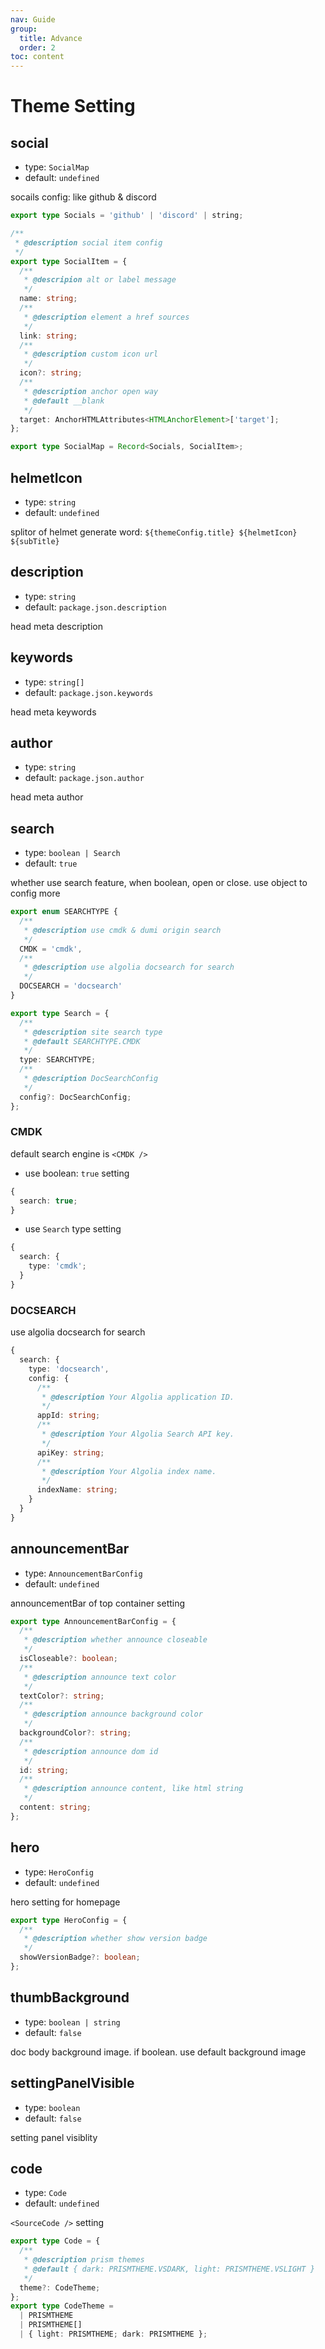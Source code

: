 ```yaml
---
nav: Guide
group:
  title: Advance
  order: 2
toc: content
---
```




# Theme Setting

## social

- type: `SocialMap`
- default: `undefined`

socails config: like github & discord

```ts | pure
export type Socials = 'github' | 'discord' | string;

/**
 * @description social item config
 */
export type SocialItem = {
  /**
   * @descripion alt or label message
   */
  name: string;
  /**
   * @description element a href sources
   */
  link: string;
  /**
   * @description custom icon url
   */
  icon?: string;
  /**
   * @description anchor open way
   * @default __blank
   */
  target: AnchorHTMLAttributes<HTMLAnchorElement>['target'];
};

export type SocialMap = Record<Socials, SocialItem>;
```

## helmetIcon

- type: `string`
- default: `undefined`

splitor of helmet generate word: `${themeConfig.title} ${helmetIcon} ${subTitle}`

## description

- type: `string`
- default: `package.json.description`

head meta description

## keywords

- type: `string[]`
- default: `package.json.keywords`

head meta keywords

## author

- type: `string`
- default: `package.json.author`

head meta author

## search

- type: `boolean | Search`
- default: `true`

whether use search feature, when boolean, open or close. use object to config more

```ts | pure
export enum SEARCHTYPE {
  /**
   * @description use cmdk & dumi origin search
   */
  CMDK = 'cmdk',
  /**
   * @description use algolia docsearch for search
   */
  DOCSEARCH = 'docsearch'
}

export type Search = {
  /**
   * @description site search type
   * @default SEARCHTYPE.CMDK
   */
  type: SEARCHTYPE;
  /**
   * @description DocSearchConfig
   */
  config?: DocSearchConfig;
};
```

### CMDK

default search engine is `<CMDK />`

- use boolean: `true` setting

```ts | pure
{
  search: true;
}
```

- use `Search` type setting

```ts | pure
{
  search: {
    type: 'cmdk';
  }
}
```

### DOCSEARCH

use algolia docsearch for search

```ts | pure
{
  search: {
    type: 'docsearch',
    config: {
      /**
       * @description Your Algolia application ID.
       */
      appId: string;
      /**
       * @description Your Algolia Search API key.
       */
      apiKey: string;
      /**
       * @description Your Algolia index name.
       */
      indexName: string;
    }
  }
}
```

## announcementBar

- type: `AnnouncementBarConfig`
- default: `undefined`

announcementBar of top container setting

```ts | pure
export type AnnouncementBarConfig = {
  /**
   * @description whether announce closeable
   */
  isCloseable?: boolean;
  /**
   * @description announce text color
   */
  textColor?: string;
  /**
   * @description announce background color
   */
  backgroundColor?: string;
  /**
   * @description announce dom id
   */
  id: string;
  /**
   * @description announce content, like html string
   */
  content: string;
};
```

## hero

- type: `HeroConfig`
- default: `undefined`

hero setting for homepage

```ts | pure
export type HeroConfig = {
  /**
   * @description whether show version badge
   */
  showVersionBadge?: boolean;
};
```

## thumbBackground

- type: `boolean | string`
- default: `false`

doc body background image. if boolean. use default background image

## settingPanelVisible

- type: `boolean`
- default: `false`

setting panel visiblity

## code

- type: `Code`
- default: `undefined`

`<SourceCode />` setting

```ts | pure
export type Code = {
  /**
   * @description prism themes
   * @default { dark: PRISMTHEME.VSDARK, light: PRISMTHEME.VSLIGHT }
   */
  theme?: CodeTheme;
};
export type CodeTheme =
  | PRISMTHEME
  | PRISMTHEME[]
  | { light: PRISMTHEME; dark: PRISMTHEME };
```
